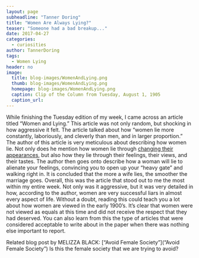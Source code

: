 ```yaml
---
layout: page
subheadline: "Tanner Doring"
title: "Women Are Always Lying?"
teaser: "Someone had a bad breakup..."
date: 2017-04-27
categories:
  - curiosities
author: TannerDoring
tags:
  - Women Lying  
header: no
image:
  title: blog-images/WomenAndLying.png
  thumb: blog-images/WomenAndLying.png
  homepage: blog-images/WomenAndLying.png
  caption: Clip of the Column from Tuesday, August 1, 1905
  caption_url:
---
```

While finishing the Tuesday edition of my week, I came across an article titled “Women and Lying.” This article was not only random, but shocking in how aggressive it felt. The article talked about how “women lie more constantly, laboriously, and cleverly than men, and in larger proportion.” The author of this article is very meticulous about describing how women lie. Not only does he mention how women lie through [changing their appearances](http://www.vintagevictorian.com/costume_1905.html), but also how they lie through their feelings, their views, and their tastes. The author then goes onto describe how a woman will lie to alienate your feelings, convincing you to open up your “heavy gate” and walking right in.  It is concluded that the more a wife lies, the smoother the marriage goes.
Overall, this was the article that stood out to me the most within my entire week. Not only was it aggressive, but it was very detailed in how, according to the author, women are very successful liars in almost every aspect of life. Without a doubt, reading this could teach you a lot about how women are viewed in the early 1900’s. It’s clear that women were not viewed as equals at this time and did not receive the respect that they had deserved. You can also learn from this the type of articles that were considered acceptable to write about in the paper when there was nothing else important to report.


Related blog post by MELIZZA BLACK: [“Avoid Female Society”](“Avoid Female Society”)
Is this the female society that we are trying to avoid?
